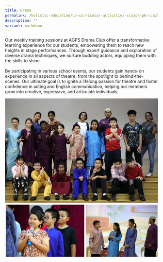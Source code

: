 ```yaml
---
title: Drama
permalink: /holistic-education/co-curricular-activities-cca/p4-p6-cca/aesthetics/drama/
description: ""
variant: markdown
---
```

Our weekly training sessions at AGPS Drama Club offer a transformative learning experience for our students, empowering them to reach new heights in stage performances. Through expert guidance and exploration of diverse drama techniques, we nurture budding actors, equipping them with the skills to shine. <br><br>
By participating in various school events, our students gain hands-on experience in all aspects of theatre, from the spotlight to behind-the-scenes. Our ultimate goal is to ignite a lifelong passion for theatre and foster confidence in acting and English communication, helping our members grow into creative, expressive, and articulate individuals.

![Drama Club](/images/CCA/Aesthetics/Drama/Drama_Club_1.jpg)
![Drama Club](/images/CCA/Aesthetics/Drama/Drama_Club_2.jpg)